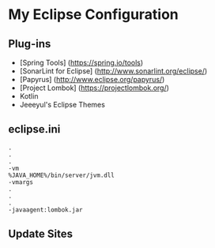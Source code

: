 # My Eclipse Configuration
## Plug-ins
- [Spring Tools] (https://spring.io/tools)
- [SonarLint for Eclipse] (http://www.sonarlint.org/eclipse/)
- [Papyrus] (http://www.eclipse.org/papyrus/)
- [Project Lombok] (https://projectlombok.org/)
- Kotlin
- Jeeeyul's Eclipse Themes

## eclipse.ini
```
.
.
.
-vm
%JAVA_HOME%/bin/server/jvm.dll
-vmargs
.
.
.
-javaagent:lombok.jar
```
## Update Sites
